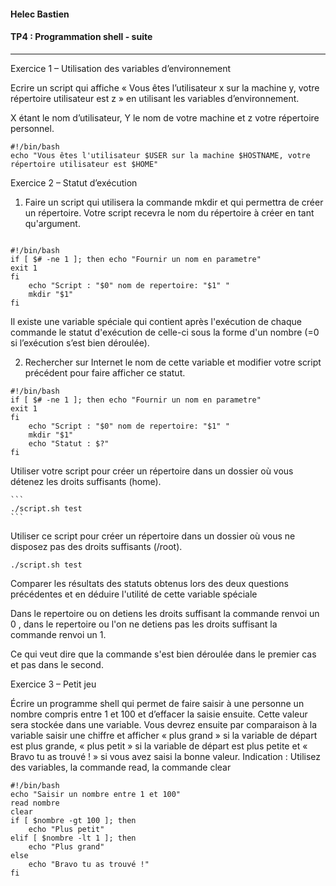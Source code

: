 #### Helec Bastien

#### TP4 : Programmation shell - suite
 
---

Exercice 1 – Utilisation des variables d’environnement 

Ecrire un script qui affiche « Vous êtes l’utilisateur x sur la machine y, votre répertoire 
utilisateur est z » en utilisant les variables d’environnement.

X étant le nom d’utilisateur, Y le nom de votre machine et z votre répertoire personnel.

``` 
#!/bin/bash
echo "Vous êtes l'utilisateur $USER sur la machine $HOSTNAME, votre répertoire utilisateur est $HOME"
```

Exercice 2 – Statut d’exécution 
 
1. Faire un script qui utilisera la commande mkdir et qui permettra de créer un 
répertoire. Votre script recevra le nom du répertoire à créer en tant 
qu'argument. 

```

#!/bin/bash 
if [ $# -ne 1 ]; then echo "Fournir un nom en parametre" 
exit 1
fi
    echo "Script : "$0" nom de repertoire: "$1" "  
    mkdir "$1" 
fi
```

 
Il existe une variable spéciale qui contient après l'exécution de chaque commande le  statut 
d'exécution de celle-ci sous la forme d'un nombre (=0 si l’exécution s’est bien déroulée). 
 
2. Rechercher sur Internet le nom de cette variable et modifier votre script 
précédent pour faire afficher ce statut. 

```
#!/bin/bash 
if [ $# -ne 1 ]; then echo "Fournir un nom en parametre" 
exit 1
fi
    echo "Script : "$0" nom de repertoire: "$1" "  
    mkdir "$1"
    echo "Statut : $?" 
fi
```

Utiliser votre script pour créer un répertoire dans un dossier où vous détenez les 
droits suffisants (home). 
    
    ```
    ./script.sh test
    ``` 
Utiliser ce script pour créer un répertoire dans un dossier où vous ne disposez pas 
des droits suffisants (/root). 

``` 
./script.sh test
```

Comparer les résultats des statuts obtenus lors des deux questions précédentes et en 
déduire l'utilité de cette variable spéciale

Dans le repertoire ou on detiens les droits suffisant la commande renvoi un 0 , dans le repertoire ou l'on ne detiens pas les droits suffisant la commande renvoi un 1.

Ce qui veut dire que la commande s'est bien déroulée dans le premier cas et pas dans le second.

Exercice 3 – Petit jeu 
 
Écrire un programme shell qui permet de faire saisir à une personne un nombre compris entre 
1 et 100 et d’effacer la saisie ensuite. Cette valeur sera stockée dans une variable. Vous devrez ensuite 
par comparaison à la variable saisir une chiffre et afficher « plus grand »  si la variable de départ est 
plus grande, « plus petit » si la variable de départ est plus petite et « Bravo tu as trouvé ! » si vous 
avez saisi la bonne valeur.
Indication  : Utilisez des variables, la commande read, la commande clear

```
#!/bin/bash
echo "Saisir un nombre entre 1 et 100"
read nombre
clear
if [ $nombre -gt 100 ]; then
    echo "Plus petit"
elif [ $nombre -lt 1 ]; then
    echo "Plus grand"
else
    echo "Bravo tu as trouvé !"
fi
```